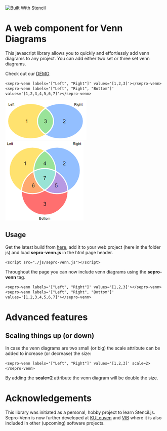 ![Built With Stencil](https://img.shields.io/badge/-Built%20With%20Stencil-16161d.svg?logo=data%3Aimage%2Fsvg%2Bxml%3Bbase64%2CPD94bWwgdmVyc2lvbj0iMS4wIiBlbmNvZGluZz0idXRmLTgiPz4KPCEtLSBHZW5lcmF0b3I6IEFkb2JlIElsbHVzdHJhdG9yIDE5LjIuMSwgU1ZHIEV4cG9ydCBQbHVnLUluIC4gU1ZHIFZlcnNpb246IDYuMDAgQnVpbGQgMCkgIC0tPgo8c3ZnIHZlcnNpb249IjEuMSIgaWQ9IkxheWVyXzEiIHhtbG5zPSJodHRwOi8vd3d3LnczLm9yZy8yMDAwL3N2ZyIgeG1sbnM6eGxpbms9Imh0dHA6Ly93d3cudzMub3JnLzE5OTkveGxpbmsiIHg9IjBweCIgeT0iMHB4IgoJIHZpZXdCb3g9IjAgMCA1MTIgNTEyIiBzdHlsZT0iZW5hYmxlLWJhY2tncm91bmQ6bmV3IDAgMCA1MTIgNTEyOyIgeG1sOnNwYWNlPSJwcmVzZXJ2ZSI%2BCjxzdHlsZSB0eXBlPSJ0ZXh0L2NzcyI%2BCgkuc3Qwe2ZpbGw6I0ZGRkZGRjt9Cjwvc3R5bGU%2BCjxwYXRoIGNsYXNzPSJzdDAiIGQ9Ik00MjQuNywzNzMuOWMwLDM3LjYtNTUuMSw2OC42LTkyLjcsNjguNkgxODAuNGMtMzcuOSwwLTkyLjctMzAuNy05Mi43LTY4LjZ2LTMuNmgzMzYuOVYzNzMuOXoiLz4KPHBhdGggY2xhc3M9InN0MCIgZD0iTTQyNC43LDI5Mi4xSDE4MC40Yy0zNy42LDAtOTIuNy0zMS05Mi43LTY4LjZ2LTMuNkgzMzJjMzcuNiwwLDkyLjcsMzEsOTIuNyw2OC42VjI5Mi4xeiIvPgo8cGF0aCBjbGFzcz0ic3QwIiBkPSJNNDI0LjcsMTQxLjdIODcuN3YtMy42YzAtMzcuNiw1NC44LTY4LjYsOTIuNy02OC42SDMzMmMzNy45LDAsOTIuNywzMC43LDkyLjcsNjguNlYxNDEuN3oiLz4KPC9zdmc%2BCg%3D%3D&colorA=16161d&style=flat-square)

# A web component for Venn Diagrams

This javascript library allows you to quickly and effortlessly add venn diagrams to any project. You can add either two set or three set venn diagrams.

Check out our [DEMO](https://sepro.github.com/sepro-venn/)

    <sepro-venn labels='["Left", "Right"]' values='[1,2,3]'></sepro-venn>
    <sepro-venn labels='["Left", "Right", "Bottom"]' values='[1,2,3,4,5,6,7]'></sepro-venn>

![two set venn](./docs/two_set.png "Two Set Venn Diagram")
![three set venn](./docs/three_set.png "Three Set Venn Diagram")

## Usage

Get the latest build from [here](https://github.com/sepro/sepro-venn/releases), add it to your web project (here in the folder js) and load **sepro-venn.js** in the html page header.

    <script src="./js/sepro-venn.js"></script>

Throughout the page you can now include venn diagrams using the **sepro-venn** tag.

    <sepro-venn labels='["Left", "Right"]' values='[1,2,3]'></sepro-venn>
    <sepro-venn labels='["Left", "Right", "Bottom"]' values='[1,2,3,4,5,6,7]'></sepro-venn>

# Advanced features

## Scaling things up (or down)

In case the venn diagrams are two small (or big) the scale attribute can be added to increase (or decrease) the size:

    <sepro-venn labels='["Left", "Right"]' values='[1,2,3]' scale=2></sepro-venn>

By adding the **scale=2** attribute the venn diagram will be double the size.

# Acknowledgements

This library was initiated as a personal, hobby project to learn Stencil.js. Sepro-Venn is now further developed at [KULeuven](https://www.kuleuven.be/kuleuven/) and [VIB](http://www.vib.be/) where it is also included in other (upcoming) software projects.
